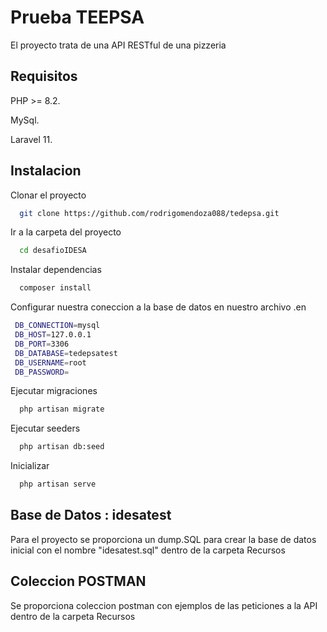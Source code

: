 # Prueba TEEPSA


El proyecto trata de una API RESTful de una pizzeria

## Requisitos
PHP >= 8.2.

MySql.

Laravel 11.

## Instalacion

Clonar el proyecto

```bash
  git clone https://github.com/rodrigomendoza088/tedepsa.git
```

Ir a la carpeta del proyecto

```bash
  cd desafioIDESA
```

Instalar dependencias

```bash
  composer install
```
Configurar nuestra coneccion a la base de datos en nuestro archivo .en

```bash
 DB_CONNECTION=mysql
 DB_HOST=127.0.0.1
 DB_PORT=3306
 DB_DATABASE=tedepsatest
 DB_USERNAME=root
 DB_PASSWORD=
```
Ejecutar migraciones

```bash
  php artisan migrate
```

Ejecutar seeders

```bash
  php artisan db:seed
```
Inicializar

```bash
  php artisan serve
```

## Base de Datos : idesatest

Para el proyecto se proporciona un dump.SQL para crear la base de datos inicial con el nombre "idesatest.sql" dentro de la carpeta Recursos

## Coleccion POSTMAN

Se proporciona coleccion postman con ejemplos de las peticiones a la API dentro de la carpeta Recursos

